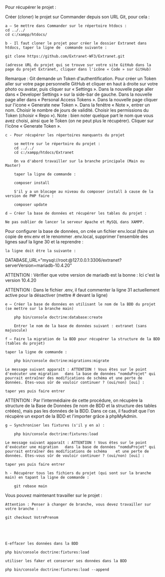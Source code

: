 Pour récupérer le projet : 

Créer (cloner) le projet sur Commander depuis son URL Git, pour cela :
	
	a – Se mettre dans Commander sur le répertoire htdocs :
	cd ../../
	cd c:/xampp/htdocs/

	b - Il faut cloner le projet pour créer le dossier Extranet dans htdocs, taper la ligne de 	commande suivante :

	git clone https://github.com/Extranet-WF3/Extranet.git
    
    (adresse URL du projet qui se trouve sur votre site GitHub dans la page du projet Extranet, cliquer dans l'icône « Code » sur GitHub)

Remarque : Git demande un Token d'authentification. Pour créer un Token aller sur votre page personnelle GitHub et cliquer en haut à droite sur votre photo ou avatar, puis cliquer sur « Settings ». Dans la nouvelle page aller dans « Developer Settings » sur la side-bar de gauche. Dans la nouvelle page aller dans « Personal Access Tokens ». Dans la nouvelle page cliquer sur l'icone « Generate new Token ». Dans la fenêtre « Note », entrer un nom. Choisir le nombre de jours de validité. Choisir les permissions du Token (choisir « Repo »). Note : bien noter quelque part le nom que vous avez choisi, ainsi que le Token (on ne peut plus le récupérer). Cliquer sur l'icône « Generate Token ».

	c - Pour récupérer les répertoires manquants du projet

		se mettre sur le répertoire du projet :
		cd ../../
		cd c:/xampp/htdocs/Extranet

		On va d'abord travailler sur la branche principale (Main ou Master)

		taper la ligne de commande :

		composer install

		S'il y a un blocage au niveau du composer install à cause de la version de PHP faire :
		
		composer update

	d – Créer la base de données et récupérer les tables du projet :

	Ne pas oublier de lancer le serveur Apache et MySQL dans XAMPP.

Pour configurer la base de données, on crée un fichier env.local (faire un copie de env.env et le renommer .env.local, supprimer l'ensemble des lignes sauf la ligne 30 et la reprendre :

	la ligne doit être la suivante :

DATABASE_URL="mysql://root:@127.0.0.1:3306/extranet?serverVersion=mariadb-10.4.20"

ATTENTION : Vérifier que votre version de mariadb est la bonne : Ici c'est la version 10.4.20


ATTENTION : Dans le fichier .env, il faut commenter la ligne 31 actuellement active pour la désactiver (mettre # devant la ligne)

	e – Créer la base de données en utilisant le nom de la BDD du projet (se mettre sur la branche main)

		php bin/console doctrine:database:create

        Entrer le nom de la base de données suivant : extranet (sans majuscule)

	f – Faire la migration de la BDD pour récupérer la structure de la BDD (tables du projet)

	taper la ligne de commande :

		php bin/console doctrine:migrations:migrate

	Le message suivant apparaît : ATTENTION ! Vous êtes sur le point d'exécuter une migration 	dans la base de données "nomduProjet" qui pourrait entraîner des modifications de schéma et une perte de données. Êtes-vous sûr de vouloir continuer ? (oui/non) [oui] :

	taper yes puis faire entrer

ATTENTION : Par l'intermédiaire de cette procédure, on récupère la structure de la Base de Données (le nom de BDD et la structure des tables créées), mais pas les données de la BDD. Dans ce cas, il faudrait que l'on récupère un export de la BDD et l'importer grâce à phpMyAdmin.

	g – Synchroniser les fixtures (s'il y en a) :

		php bin/console doctrine:fixtures:load

	Le message suivant apparaît : ATTENTION ! Vous êtes sur le point d'exécuter une migration 	dans la base de données "nomduProjet" qui pourrait entraîner des modifications de schéma 	et une perte de données. Êtes-vous sûr de vouloir continuer ? (oui/non) [oui] :

	taper yes puis faire entrer

	h - Récupérer tous les fichiers du projet (qui sont sur la branche main) en tapant la ligne de commande :

	 	git rebase main

Vous pouvez maintenant travailler sur le projet :

    Attention : Penser à changer de branche, vous devez travailler sur votre branche :

    git checkout VotrePrenom





	E-effacer les données dans la BDD

	php bin/console doctrine:fixtures:load

	utiliser les faker et conserver ses données dans la BDD

	php bin/console doctrine:fixtures:load --append